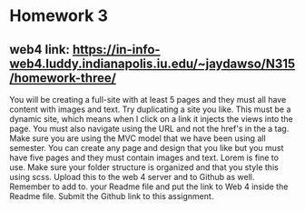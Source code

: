 # Homework 3

## web4 link: https://in-info-web4.luddy.indianapolis.iu.edu/~jaydawso/N315/homework-three/

You will be creating a full-site with at least 5 pages and they must all have content with images and text. Try duplicating a site you like.
This must be a dynamic site, which means when I click on a link it injects the views into the page.
You must also navigate using the URL and not the href's in the a tag.
Make sure you are using the MVC model that we have been using all semester.
You can create any page and design that you like but you must have five pages and they must contain images and text. Lorem is fine to use.
Make sure your folder structure is organized and that you style this using scss.
Upload this to the web 4 server and to Github as well. Remember to add to. your Readme file and put the link to Web 4 inside the Readme file.
Submit the Github link to this assignment.
